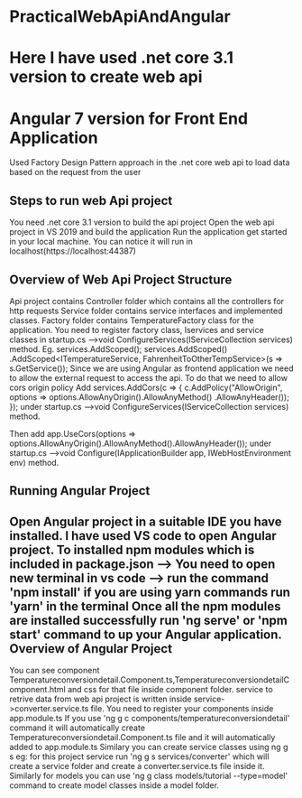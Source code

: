 # PracticalWebApiAndAngular
# Here I have used .net core 3.1 version to create web api
# Angular 7 version for Front End Application
Used Factory Design Pattern approach in the .net core web api to load data based on the request from the user

Steps to run web Api project
-----------------------------
You need .net core 3.1 version to build the api project
Open the web api project in VS 2019 and build the application
Run the application get started in your local machine. You can notice it will run in localhost(https://localhost:44387)

Overview of Web Api Project Structure
-----------------------------
Api project contains Controller folder which contains all the controllers for http requests
Service folder contains service interfaces and implemented classes.
Factory folder contains TemperatureFactory class for the application.
You need to register factory class, Iservices and service classes in startup.cs -->void ConfigureServices(IServiceCollection services) method.
Eg.  services.AddScoped<TemperatureFactory>();
            services.AddScoped<FahrenheitToOtherTempService>()
               .AddScoped<ITemperatureService, FahrenheitToOtherTempService>(s => s.GetService<FahrenheitToOtherTempService>());
Since we are using Angular as frontend application we need to allow the external request to access the api.
To do that we need to allow cors origin policy
Add services.AddCors(c =>
            {
                c.AddPolicy("AllowOrigin", options => options.AllowAnyOrigin().AllowAnyMethod()
                 .AllowAnyHeader());
            });
  under  startup.cs -->void ConfigureServices(IServiceCollection services) method.
  
  Then add app.UseCors(options => options.AllowAnyOrigin().AllowAnyMethod().AllowAnyHeader());
  under startup.cs -->void Configure(IApplicationBuilder app, IWebHostEnvironment env) method.
  
  Running Angular Project
  ---------------------------
  Open Angular project in a suitable IDE you have installed.
  I have used VS code to open Angular project.
  To installed npm modules which is included in package.json
  --> You need to open new terminal in vs code
  --> run the command 'npm install' if you are using yarn commands run 'yarn' in the terminal
 Once all the npm modules are installed successfully run 'ng serve' or 'npm start' command to up your Angular application.
  Overview of Angular Project
  ---------------------------
  You can see component Temperatureconversiondetail.Component.ts,TemperatureconversiondetailComponent.html and css for that file inside component folder.
  service to retrive data from web api project is written inside service->converter.service.ts file.
  You need to register your components inside app.module.ts
   If you use 'ng g c components/temperatureconversiondetail' command it will automatically create Temperatureconversiondetail.Component.ts file and it will              automatically added to app.module.ts
   Similary you can create service classes using ng g s <serviceName>
  eg: for this project service run 'ng g s services/converter' which will create a service folder and create a converter.service.ts file inside it.
  Similarly for models you can use 'ng g class models/tutorial --type=model' command to create model classes inside a model folder.
  
  
  


